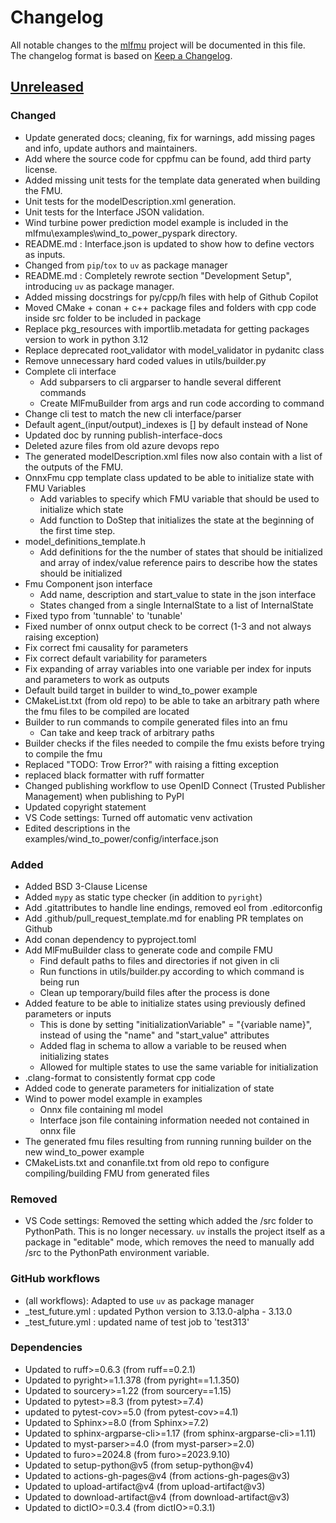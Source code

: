 # Changelog

All notable changes to the [mlfmu] project will be documented in this file.<br>
The changelog format is based on [Keep a Changelog](https://keepachangelog.com/en/1.0.0/).

## [Unreleased]

### Changed

* Update generated docs; cleaning, fix for warnings, add missing pages and info, update authors and maintainers.
* Add where the source code for cppfmu can be found, add third party license.
* Added missing unit tests for the template data generated when building the FMU.
* Unit tests for the modelDescription.xml generation.
* Unit tests for the Interface JSON validation.
* Wind turbine power prediction model example is included in the mlfmu\examples\wind_to_power_pyspark directory.
* README.md : Interface.json is updated to show how to define vectors as inputs.
* Changed from `pip`/`tox` to `uv` as package manager
* README.md : Completely rewrote section "Development Setup", introducing `uv` as package manager.
* Added missing docstrings for py/cpp/h files with help of Github Copilot
* Moved CMake + conan + c++ package files and folders with cpp code inside src folder to be included in package
* Replace pkg_resources with importlib.metadata for getting packages version to work in python 3.12
* Replace deprecated root_validator with model_validator in pydanitc class
* Remove unnecessary hard coded values in utils/builder.py
* Complete cli interface
  * Add subparsers to cli argparser to handle several different commands
  * Create MlFmuBuilder from args and run code according to command
* Change cli test to match the new cli interface/parser
* Default agent_(input/output)_indexes is [] by default instead of None
* Updated doc by running publish-interface-docs
* Deleted azure files from old azure devops repo
* The generated modelDescription.xml files now also contain <ModelStructure> with a list of the outputs of the FMU.
* OnnxFmu cpp template class updated to be able to initialize state with FMU Variables
  * Add variables to specify which FMU variable that should be used to initialize which state
  * Add function to DoStep that initializes the state at the beginning of the first time step.
* model_definitions_template.h
  * Add definitions for the the number of states that should be initialized and array of index/value reference pairs to describe how the states should be initialized
* Fmu Component json interface
  * Add name, description and start_value to state in the json interface
  * States changed from a single InternalState to a list of InternalState
* Fixed typo from 'tunnable' to 'tunable'
* Fixed number of onnx output check to be correct (1-3 and not always raising exception)
* Fix correct fmi causality for parameters
* Fix correct default variability for parameters
* Fix expanding of array variables into one variable per index for inputs and parameters to work as outputs
* Default build target in builder to wind_to_power example
* CMakeList.txt (from old repo) to be able to take an arbitrary path where the fmu files to be compiled are located
* Builder to run commands to compile generated files into an fmu
  * Can take and keep track of arbitrary paths
* Builder checks if the files needed to compile the fmu exists before trying to compile the fmu
* Replaced "TODO: Trow Error?" with raising a fitting exception
* replaced black formatter with ruff formatter
* Changed publishing workflow to use OpenID Connect (Trusted Publisher Management) when publishing to PyPI
* Updated copyright statement
* VS Code settings: Turned off automatic venv activation
* Edited descriptions in the examples/wind_to_power/config/interface.json

### Added

* Added BSD 3-Clause License
* Added `mypy` as static type checker (in addition to `pyright`)
* Add .gitattributes to handle line endings, removed eol from .editorconfig
* Add .github/pull_request_template.md for enabling PR templates on Github
* Add conan dependency to pyproject.toml
* Add MlFmuBuilder class to generate code and compile FMU
  * Find default paths to files and directories if not given in cli
  * Run functions in utils/builder.py according to which command is being run
  * Clean up temporary/build files after the process is done
* Added feature to be able to initialize states using previously defined parameters or inputs
  * This is done by setting "initializationVariable" = "{variable name}", instead of using the "name" and "start_value" attributes
  * Added flag in schema to allow a variable to be reused when initializing states
  * Allowed for multiple states to use the same variable for initialization
* .clang-format to consistently format cpp code
* Added code to generate parameters for initialization of state
* Wind to power model example in examples
  * Onnx file containing ml model
  * Interface json file containing information needed not contained in onnx file
* The generated fmu files resulting from running running builder on the new wind_to_power example
* CMakeLists.txt and conanfile.txt from old repo to configure compiling/building FMU from generated files

### Removed

* VS Code settings: Removed the setting which added the /src folder to PythonPath. This is no longer necessary. `uv` installs the project itself as a package in "editable" mode, which removes the need to manually add /src to the PythonPath environment variable.

### GitHub workflows

* (all workflows): Adapted to use `uv` as package manager
* _test_future.yml : updated Python version to 3.13.0-alpha - 3.13.0
* _test_future.yml : updated name of test job to 'test313'

### Dependencies

* Updated to ruff>=0.6.3  (from ruff==0.2.1)
* Updated to pyright>=1.1.378  (from pyright==1.1.350)
* Updated to sourcery>=1.22  (from sourcery==1.15)
* Updated to pytest>=8.3  (from pytest>=7.4)
* updated to pytest-cov>=5.0  (from pytest-cov>=4.1)
* Updated to Sphinx>=8.0  (from Sphinx>=7.2)
* Updated to sphinx-argparse-cli>=1.17  (from sphinx-argparse-cli>=1.11)
* Updated to myst-parser>=4.0  (from myst-parser>=2.0)
* Updated to furo>=2024.8  (from furo>=2023.9.10)
* Updated to setup-python@v5  (from setup-python@v4)
* Updated to actions-gh-pages@v4  (from actions-gh-pages@v3)
* Updated to upload-artifact@v4  (from upload-artifact@v3)
* Updated to download-artifact@v4  (from download-artifact@v3)
* Updated to dictIO>=0.3.4  (from dictIO>=0.3.1)

<!-- Markdown link & img dfn's -->
[unreleased]: https://github.com/dnv-innersource/mlfmu/compare/v0.1.6...HEAD
[0.1.6]: https://github.com/dnv-innersource/mlfmu/releases/tag/v0.1.5...v0.1.6
[0.1.5]: https://github.com/dnv-innersource/mlfmu/releases/tag/v0.1.4...v0.1.5
[0.1.4]: https://github.com/dnv-innersource/mlfmu/releases/tag/v0.1.3...v0.1.4
[0.1.3]: https://github.com/dnv-innersource/mlfmu/releases/tag/v0.1.2...v0.1.3
[0.1.2]: https://github.com/dnv-innersource/mlfmu/releases/tag/v0.1.1...v0.1.2
[0.1.1]: https://github.com/dnv-innersource/mlfmu/releases/tag/v0.1.0...v0.1.1
[0.1.0]: https://github.com/dnv-innersource/mlfmu/releases/tag/v0.0.1...v0.1.0
[0.0.1]: https://github.com/dnv-innersource/mlfmu/releases/tag/v0.0.1
[mlfmu]: https://github.com/dnv-innersource/mlfmu
